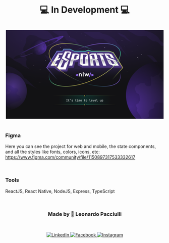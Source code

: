 <h1 align="center">
<br>
💻 In Development 💻
</h1>

<br>

<div align="center">
<img src="./mobile/assets/esp.png" width="500">
</div>

<br>

### Figma
Here you can see the project for web and mobile, the state components, and all the styles like fonts, colors, icons, etc: https://www.figma.com/community/file/1150897317533332617

<br>

### Tools
ReactJS, React Native, NodeJS, Express, TypeScript

<br>

<h3 align="center">
  Made by 🚀 Leonardo Pacciulli
</h3>

<br>

<p align="center">
  <a href="https://www.linkedin.com/in/leonardo-pacciulli">
    <img alt="LinkedIn" src="https://img.shields.io/badge/LinkedIn-/in/leonardopacciulli-0e76a8?style=flat&logoColor=white&logo=linkedin">
  </a>
  <a href="https://www.facebook.com/paculli">
    <img alt="Facebook" src="https://img.shields.io/badge/Facebook-/LeonardoPacciulli-1778F2?style=flat&logoColor=white&logo=facebook">
  </a>
  <a href="https://www.instagram.com/leopacciulli/">
    <img alt="Instagram" src="https://img.shields.io/badge/Instagram-@leopacciulli-833AB4?style=flat&logoColor=white&logo=instagram">
  </a>
</p>